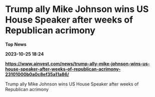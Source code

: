 # Trump ally Mike Johnson wins US House Speaker after weeks of Republican acrimony
**Top News**

**2023-10-25 18:24**

**https://www.ainvest.com/news/trump-ally-mike-johnson-wins-us-house-speaker-after-weeks-of-republican-acrimony-23101000b0a0c8ef35a11a86/**

Trump ally Mike Johnson wins US House Speaker after weeks of Republican acrimony